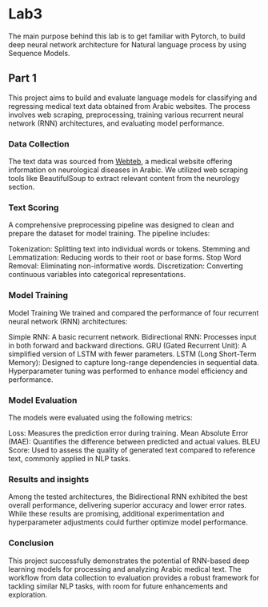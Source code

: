 # Lab3
The main purpose behind this lab is to get familiar with Pytorch, to build deep
neural network architecture for Natural language process by using Sequence Models.

## Part 1

This project aims to build and evaluate language models for classifying and regressing medical text data obtained from Arabic websites. The process involves web scraping, preprocessing, training various recurrent neural network (RNN) architectures, and evaluating model performance.

### Data Collection
The text data was sourced from [Webteb](https://www.webteb.com/neurology/diseases), a medical website offering information on neurological diseases in Arabic. We utilized web scraping tools like BeautifulSoup to extract relevant content from the neurology section.

### Text Scoring

A comprehensive preprocessing pipeline was designed to clean and prepare the dataset for model training. The pipeline includes:

Tokenization: Splitting text into individual words or tokens.
Stemming and Lemmatization: Reducing words to their root or base forms.
Stop Word Removal: Eliminating non-informative words.
Discretization: Converting continuous variables into categorical representations.

### Model Training

Model Training
We trained and compared the performance of four recurrent neural network (RNN) architectures:

Simple RNN: A basic recurrent network.
Bidirectional RNN: Processes input in both forward and backward directions.
GRU (Gated Recurrent Unit): A simplified version of LSTM with fewer parameters.
LSTM (Long Short-Term Memory): Designed to capture long-range dependencies in sequential data.
Hyperparameter tuning was performed to enhance model efficiency and performance.

### Model Evaluation

The models were evaluated using the following metrics:

Loss: Measures the prediction error during training.
Mean Absolute Error (MAE): Quantifies the difference between predicted and actual values.
BLEU Score: Used to assess the quality of generated text compared to reference text, commonly applied in NLP tasks.

### Results and insights

Among the tested architectures, the Bidirectional RNN exhibited the best overall performance, delivering superior accuracy and lower error rates. While these results are promising, additional experimentation and hyperparameter adjustments could further optimize model performance.

### Conclusion

This project successfully demonstrates the potential of RNN-based deep learning models for processing and analyzing Arabic medical text. The workflow from data collection to evaluation provides a robust framework for tackling similar NLP tasks, with room for future enhancements and exploration.
